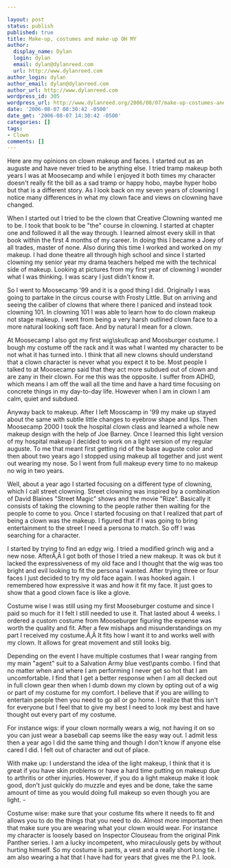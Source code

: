 ```yaml
---

layout: post
status: publish
published: true
title: Make-up, costumes and make-up OH MY
author:
  display_name: Dylan
  login: dylan
  email: dylan@dylanreed.com
  url: http://www.dylanreed.com
author_login: dylan
author_email: dylan@dylanreed.com
author_url: http://www.dylanreed.com
wordpress_id: 305
wordpress_url: http://www.dylanreed.org/2006/08/07/make-up-costumes-and-make-up-oh-my/
date: '2006-08-07 08:30:42 -0500'
date_gmt: '2006-08-07 14:30:42 -0500'
categories: []
tags:
- Clown
comments: []
---
```


Here are my opinions on clown makeup and faces. I started out as an auguste and have never tried to be anything else. I tried tramp makeup both years I was at Moosecamp and while I enjoyed it both times my character doesn't really fit the bill as a sad tramp or happy hobo, maybe hyper hobo but that is a different story. As I look back on my seven years of clowning I notice many differences in what my clown face and views on clowning have changed.

When I started out I tried to be the clown that Creative Clowning wanted me to be. I took that book to be "the" course in clowning. I started at chapter one and followed it all the way through. I learned almost every skill in that book within the first 4 months of my career. In doing this I became a Joey of all trades, master of none. Also during this time I worked and worked on my makeup. I had done theatre all through high school and since I started clowning my senior year my drama teachers helped me with the technical side of makeup. Looking at pictures from my first year of clowning I wonder what I was thinking. I was scary I just didn't know it.

So I went to Moosecamp '99 and it is a good thing I did. Originally I was going to partake in the circus course with Frosty Little. But on arriving and seeing the caliber of clowns that where there I paniced and instead took clowning 101. In clowning 101 I was able to learn how to do clown makeup not stage makeup. I went from being a very harsh outlined clown face to a more natural looking soft face. And by natural I mean for a clown.

At Moosecamp I also got my first wig\skullcap and Moosburger costume. I bough my costume off the rack and it was what I wanted my character to be not what it has turned into. I think that all new clowns should understand that a clown character is never what you expect it to be. Most people I talked to at Moosecamp said that they act more subdued out of clown and are zany in their clown. For me this was the opposite. I suffer from ADHD, which means I am off the wall all the time and have a hard time focusing on concrete things in my day-to-day life. However when I am in clown I am calm, quiet and subdued.

Anyway back to makeup. After I left Mooscamp in '99 my make up stayed about the same with subtle little changes to eyebrow shape and lips. Then Moosecamp 2000 I took the hospital clown class and learned a whole new makeup design with the help of Joe Barney. Once I learned this light version of my hospital makeup I decided to work on a light version of my regular auguste. To me that meant first getting rid of the base auguste color and then about two years ago I stopped using makeup all together and just went out wearing my nose. So I went from full makeup every time to no makeup no wig in two years.

Well, about a year ago I started focusing on a different type of clowning, which I call street clowning. Street clowning was inspired by a combination of David Blaines "Street Magic" shows and the movie "Rize". Basically it consists of taking the clowning to the people rather then waiting for the people to come to you. Once I started focusing on that I realized that part of being a clown was the makeup. I figured that if I was going to bring entertainment to the street I need a persona to match. So off I was searching for a character.

I started by trying to find an edgy wig. I tried a modified grinch wig and a new nose. AfterÃ‚Â I got both of those I tried a new makeup. It was ok but it lacked the expressiveness of my old face and I thought that the wig was too bright and evil looking to fit the persona I wanted. After trying three or four faces I just decided to try my old face again. I was hooked again. I remembered how expressive it was and how it fit my face. It just goes to show that a good clown face is like a glove.

Costume wise I was still using my first Mooseburger costume and since I paid so much for it I felt I still needed to use it. That lasted about 4 weeks. I ordered a custom costume from Mooseburger figuring the expense was worth the quality and fit. After a few mishaps and misunderstandings on my part I received my costume.Ã‚Â  It fits how I want it to and works well with my clown. It allows for great movement and still looks big.

Depending on the event I have multiple costumes that I wear ranging from my main "agent" suit to a Salvation Army blue vest\pants combo. I find that no matter when and where I am performing I never get so hot that I am uncomfortable. I find that I get a better response when I am all decked out in full clown gear then when I dumb down my clown by opting out of a wig or part of my costume for my comfort. I believe that if you are willing to entertain people then you need to go all or go home. I realize that this isn't for everyone but I feel that to give my best I need to look my best and have thought out every part of my costume.

For instance wigs: if your clown normally wears a wig, not having it on so you can just wear a baseball cap seems like the easy way out. I admit less then a year ago I did the same thing and though I don't know if anyone else cared I did. I felt out of character and out of place.

With make up: I understand the idea of the light makeup, I think that it is great if you have skin problems or have a hard time putting on makeup due to arthritis or other injuries. However, if you do a light makeup make it look good, don't just quickly do muzzle and eyes and be done, take the same amount of time as you would doing full makeup so even though you are light. -

Costume wise: make sure that your costume fits where it needs to fit and allows you to do the things that you need to do. Almost more important then that make sure you are wearing what your clown would wear. For instance my character is loosely based on Inspector Clouseau from the original Pink Panther series. I am a lucky incompetent, who miraculously gets by without hurting himself. So my costume is pants, a vest and a really short long tie. I am also wearing a hat that I have had for years that gives me the P.I. look.
